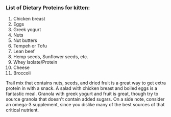 ### List of Dietary Proteins for kitten:
1. Chicken breast
2. Eggs
3. Greek yogurt
4. Nuts
5. Nut butters
6. Tempeh or Tofu
7. Lean beef
8. Hemp seeds, Sunflower seeds, etc.
9. Whey Isolate/Protein
10. Cheese
11. Broccoli

Trail mix that contains nuts, seeds, and dried fruit is a great way to get extra protein in with a snack. A salad with chicken breast and boiled eggs is a fantastic meal. Granola with greek yogurt and fruit is great, though try to source granola that doesn't contain added sugars. On a side note, consider an omega-3 supplement, since you dislike many of the best sources of that critical nutrient.